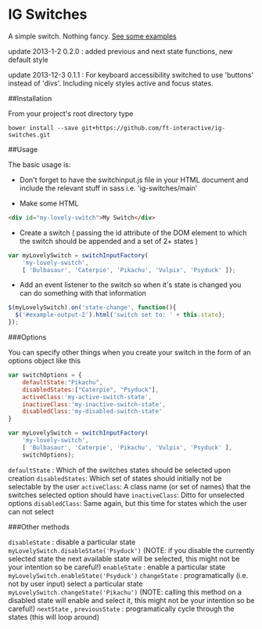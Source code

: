 IG Switches
===========

A simple switch. Nothing fancy. [See some examples](http://ft-interactive.github.io/ig-switches/)

update 2013-1-2 0.2.0 : added previous and next state functions, new default style

update 2013-12-3 0.1.1 : For keyboard accessibility switched to use 'buttons' instead of 'divs'. Including nicely styles active and focus states.

##Installation

From your project's root directory type

```bower install --save git+https://github.com/ft-interactive/ig-switches.git```

##Usage

The basic usage is: 

* Don't forget to have the switchinput.js file in your HTML document and include the relevant stuff in sass i.e. 'ig-switches/main'

* Make some HTML

```html
<div id="my-lovely-switch">My Switch</div>
```

* Create a switch ( passing the id attribute of the DOM element to which the switch should be appended and a set of 2+ states )

```javascript
var myLovelySwitch = switchInputFactory(
	'my-lovely-switch', 
	[ 'Bulbasaur', 'Caterpie', 'Pikachu', 'Vulpix', 'Psyduck' ]);
```

* Add an event listener to the switch so when it's state is changed you can do something with that information

```javascript
$(myLovelySwitch).on('state-change', function(){
  $('#example-output-2').html('switch set to: ' + this.state);
});
```

###Options

You can specify other things when you create your switch in the form of an options object like this
```javascript
var switchOptions = {
	defaultState:"Pikachu",
	disabledStates:["Caterpie", "Psyduck"],
	activeClass:'my-active-switch-state',
	inactiveClass:'my-inactive-switch-state',
	disabledClass:'my-disabled-switch-state'
}

var myLovelySwitch = switchInputFactory(
	'my-lovely-switch', 
	[ 'Bulbasaur', 'Caterpie', 'Pikachu', 'Vulpix', 'Psyduck' ],
	switchOptions);

```

```defaultState``` : Which of the switches states should be selected upon creation
```disabledStates```: Which set of states should initially not be selectable by the user
```activeClass```: A class name (or set of names) that the switches selected option should have
```inactiveClass```: Ditto for unselected options
```disabledClass```: Same again, but this time for states which the user can not select

###Other methods

```disableState``` : disable a particular state ```myLovelySwitch.disableState('Psyduck')``` (NOTE: if you disable the currently selected state the next available state will be selected, this might not be your intention so be careful!)
```enableState``` : enable a particular state ```myLovelySwitch.enableState('Psyduck')```
```changeState``` : programatically (i.e. not by user input) select a particular state ```myLovelySwitch.changeState('Pikachu')``` (NOTE: calling this method on a disabled state will enable and select it, this might not be your intention so be careful!)
```nextState``` , ```previousState``` : programatically cycle through the states (this will loop around)